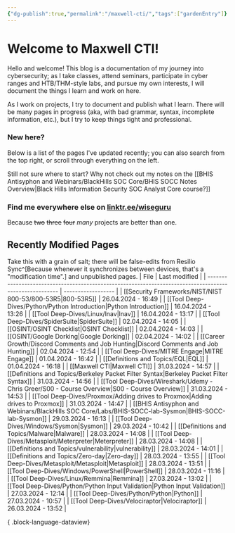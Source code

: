 ```yaml
---
{"dg-publish":true,"permalink":"/maxwell-cti/","tags":["gardenEntry"]}
---
```


# Welcome to Maxwell CTI!

Hello and welcome! This blog is a documentation of my journey into cybersecurity; as I take classes, attend seminars, participate in cyber ranges and HTB/THM-style labs, and pursue my own interests, I will document the things I learn and work on here.

As I work on projects, I try to document and publish what I learn. There will be many pages in progress (aka, with bad grammar, syntax, incomplete information, etc.), but I try to keep things tight and professional.

### New here?
Below is a list of the pages I've updated recently; you can also search from the top right, or scroll through everything on the left.

Still not sure where to start? Why not check out my notes on the [[BHIS Antisyphon and Webinars/BlackHills SOC Core/BHIS SOCC Notes Overview\|Black Hills Information Security SOC Analyst Core course?]] 


### Find me everywhere else on [linktr.ee/wiseguru](https://linktr.ee/wiseguru)
Because ~~two~~ ~~three~~ ~~four~~ *many* projects are better than one.


## Recently Modified Pages
Take this with a grain of salt; there will be false-edits from Resilio Sync^[Because whenever it synchronizes between devices, that's a "modification time".] and unpublished pages.
| File                                                                                                    | Last modified      |
| ------------------------------------------------------------------------------------------------------- | ------------------ |
| [[Security Frameworks/NIST/NIST 800-53/800-53R5\|800-53R5]]                                          | 26.04.2024 - 16:49 |
| [[Tool Deep-Dives/Python/Python Introduction\|Python Introduction]]                                  | 16.04.2024 - 13:26 |
| [[Tool Deep-Dives/Linux/lnav\|lnav]]                                                                 | 16.04.2024 - 13:17 |
| [[Tool Deep-Dives/SpiderSuite\|SpiderSuite]]                                                         | 02.04.2024 - 14:05 |
| [[OSINT/OSINT Checklist\|OSINT Checklist]]                                                           | 02.04.2024 - 14:03 |
| [[OSINT/Google Dorking\|Google Dorking]]                                                             | 02.04.2024 - 14:02 |
| [[Career Growth/Discord Comments and Job Hunting\|Discord Comments and Job Hunting]]                 | 02.04.2024 - 12:54 |
| [[Tool Deep-Dives/MITRE Engage\|MITRE Engage]]                                                       | 01.04.2024 - 16:42 |
| [[Definitions and Topics/EQL\|EQL]]                                                                  | 01.04.2024 - 16:18 |
| [[Maxwell CTI\|Maxwell CTI]]                                                                         | 31.03.2024 - 14:57 |
| [[Definitions and Topics/Berkeley Packet Filter Syntax\|Berkeley Packet Filter Syntax]]              | 31.03.2024 - 14:56 |
| [[Tool Deep-Dives/Wireshark/Udemy - Chris Greer/S00 - Course Overview\|S00 - Course Overview]]       | 31.03.2024 - 14:53 |
| [[Tool Deep-Dives/Proxmox/Adding drives to Proxmox\|Adding drives to Proxmox]]                       | 31.03.2024 - 14:47 |
| [[BHIS Antisyphon and Webinars/BlackHills SOC Core/Labs/BHIS-SOCC-lab-Sysmon\|BHIS-SOCC-lab-Sysmon]] | 29.03.2024 - 16:13 |
| [[Tool Deep-Dives/Windows/Sysmon\|Sysmon]]                                                           | 29.03.2024 - 10:42 |
| [[Definitions and Topics/Malware\|Malware]]                                                          | 28.03.2024 - 14:08 |
| [[Tool Deep-Dives/Metasploit/Meterpreter\|Meterpreter]]                                              | 28.03.2024 - 14:08 |
| [[Definitions and Topics/vulnerability\|vulnerability]]                                              | 28.03.2024 - 14:01 |
| [[Definitions and Topics/Zero-day\|Zero-day]]                                                        | 28.03.2024 - 13:55 |
| [[Tool Deep-Dives/Metasploit/Metasploit\|Metasploit]]                                                | 28.03.2024 - 13:51 |
| [[Tool Deep-Dives/Windows/PowerShell\|PowerShell]]                                                   | 28.03.2024 - 11:16 |
| [[Tool Deep-Dives/Linux/Remmina\|Remmina]]                                                           | 27.03.2024 - 13:02 |
| [[Tool Deep-Dives/Python/Python Input Validation\|Python Input Validation]]                          | 27.03.2024 - 12:14 |
| [[Tool Deep-Dives/Python/Python\|Python]]                                                            | 27.03.2024 - 10:57 |
| [[Tool Deep-Dives/Velociraptor\|Velociraptor]]                                                       | 26.03.2024 - 13:52 |

{ .block-language-dataview}